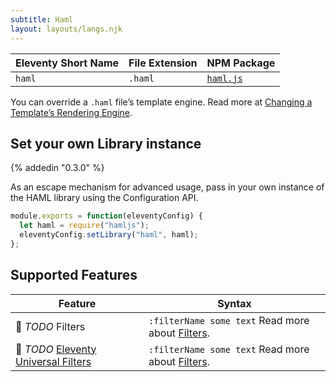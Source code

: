 ```yaml
---
subtitle: Haml
layout: layouts/langs.njk
---
```

| Eleventy Short Name | File Extension | NPM Package    |
| ------------------- | -------------- | -------------- |
| `haml`              | `.haml`        | [`haml.js`](c) |

You can override a `.haml` file’s template engine. Read more at [Changing a Template’s Rendering Engine](/docs/languages/).

## Set your own Library instance

{% addedin "0.3.0" %}

As an escape mechanism for advanced usage, pass in your own instance of the HAML library using the Configuration API.

```js
module.exports = function(eleventyConfig) {
  let haml = require("hamljs");
  eleventyConfig.setLibrary("haml", haml);
};
```

## Supported Features

| Feature                                                                             | Syntax                                                                 |
| ----------------------------------------------------------------------------------- | ---------------------------------------------------------------------- |
| 🚫 _TODO_ Filters                                                                   | `:filterName some text` Read more about [Filters](/docs/filters/).                                                |
| 🚫 _TODO_ [Eleventy Universal Filters](/docs/filters/#universal-filters) | `:filterName some text` Read more about [Filters](/docs/filters/). |

